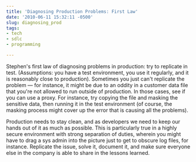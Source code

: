 ```yaml
---
title: 'Diagnosing Production Problems: First Law'
date: '2010-06-11 15:32:11 -0500'
slug: diagnosing_prod
tags:
- tech
- sdlc
- programming

---
```


Stephen's first law of diagnosing problems in production: try to replicate in
test. (Assumptions: you have a test environment, you use it regularly, and it is
reasonably close to production). Sometimes you just can't replicate the problem
&mdash; for instance, it might be due to an oddity in a customer data file that
you're not allowed to run outside of production. In those cases, see if you can
use a proxy. For instance, try copying the file and masking the sensitive data,
then running it in the test environment (of course, the masking process might
cover up the error that is causing all the problems).

Production needs to stay clean, and as developers we need to keep our hands out
of it as much as possible. This is particularly true in a highly secure
environment with strong separation of duties, wherein you might have to drag a
sys admin into the picture just to get to obscure log files, for instance.
Replicate the issue, solve it, document it, and make sure everyone else in the
company is able to share in the lessons learned.

<!-- truncate -->
